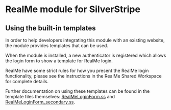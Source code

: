 # RealMe module for SilverStripe

## Using the built-in templates

In order to help developers integrating this module with an existing website, the module
provides templates that can be used.

When the module is installed, a new authenticator is registered which allows the login form
to show a template for RealMe login.

RealMe have some strict rules for how you present the RealMe login functionality, please see
the instructions in the RealMe Shared Workspace for complete details.

Further documentation on using these templates can be found in the template files themselves:
[RealMeLoginForm.ss](../../templates/Includes/RealMeLoginForm.ss) and
[RealMeLoginForm_secondary.ss](../../templates/Includes/RealMeLoginForm_secondary.ss).
